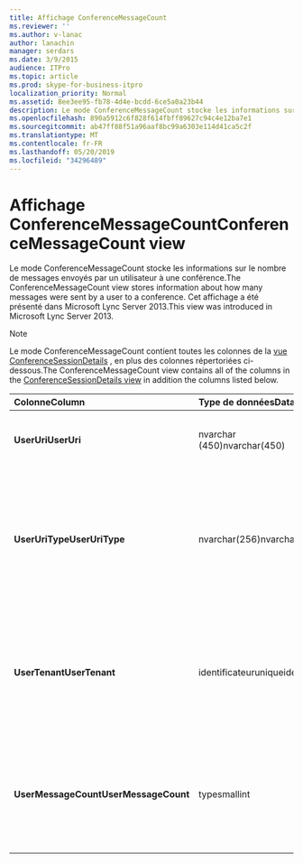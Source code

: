 ```yaml
---
title: Affichage ConferenceMessageCount
ms.reviewer: ''
ms.author: v-lanac
author: lanachin
manager: serdars
ms.date: 3/9/2015
audience: ITPro
ms.topic: article
ms.prod: skype-for-business-itpro
localization_priority: Normal
ms.assetid: 8ee3ee95-fb78-4d4e-bcdd-6ce5a0a23b44
description: Le mode ConferenceMessageCount stocke les informations sur le nombre de messages envoyés par un utilisateur à une conférence. Cet affichage a été présenté dans Microsoft Lync Server 2013.
ms.openlocfilehash: 890a5912c6f828f614fbff89627c94c4e12ba7e1
ms.sourcegitcommit: ab47ff88f51a96aaf8bc99a6303e114d41ca5c2f
ms.translationtype: MT
ms.contentlocale: fr-FR
ms.lasthandoff: 05/20/2019
ms.locfileid: "34296489"
---
```

# <a name="conferencemessagecount-view"></a><span data-ttu-id="a4fc3-104">Affichage ConferenceMessageCount</span><span class="sxs-lookup"><span data-stu-id="a4fc3-104">ConferenceMessageCount view</span></span>
 
<span data-ttu-id="a4fc3-105">Le mode ConferenceMessageCount stocke les informations sur le nombre de messages envoyés par un utilisateur à une conférence.</span><span class="sxs-lookup"><span data-stu-id="a4fc3-105">The ConferenceMessageCount view stores information about how many messages were sent by a user to a conference.</span></span> <span data-ttu-id="a4fc3-106">Cet affichage a été présenté dans Microsoft Lync Server 2013.</span><span class="sxs-lookup"><span data-stu-id="a4fc3-106">This view was introduced in Microsoft Lync Server 2013.</span></span>
  
> [!NOTE]
> <span data-ttu-id="a4fc3-107">Le mode ConferenceMessageCount contient toutes les colonnes de la [vue ConferenceSessionDetails](conferencesessiondetails.md) , en plus des colonnes répertoriées ci-dessous.</span><span class="sxs-lookup"><span data-stu-id="a4fc3-107">The ConferenceMessageCount view contains all of the columns in the [ConferenceSessionDetails view](conferencesessiondetails.md) in addition the columns listed below.</span></span>
  
|<span data-ttu-id="a4fc3-108">**Colonne**</span><span class="sxs-lookup"><span data-stu-id="a4fc3-108">**Column**</span></span>|<span data-ttu-id="a4fc3-109">**Type de données**</span><span class="sxs-lookup"><span data-stu-id="a4fc3-109">**Data Type**</span></span>|<span data-ttu-id="a4fc3-110">**Détails**</span><span class="sxs-lookup"><span data-stu-id="a4fc3-110">**Details**</span></span>|
|:-----|:-----|:-----|
|<span data-ttu-id="a4fc3-111">**UserUri**</span><span class="sxs-lookup"><span data-stu-id="a4fc3-111">**UserUri**</span></span> <br/> |<span data-ttu-id="a4fc3-112">nvarchar (450)</span><span class="sxs-lookup"><span data-stu-id="a4fc3-112">nvarchar(450)</span></span>  <br/> |<span data-ttu-id="a4fc3-113">URI de l’utilisateur qui a envoyé le message.</span><span class="sxs-lookup"><span data-stu-id="a4fc3-113">URI of the user who sent the message.</span></span>  <br/> |
|<span data-ttu-id="a4fc3-114">**UserUriType**</span><span class="sxs-lookup"><span data-stu-id="a4fc3-114">**UserUriType**</span></span> <br/> |<span data-ttu-id="a4fc3-115">nvarchar(256)</span><span class="sxs-lookup"><span data-stu-id="a4fc3-115">nvarchar(256)</span></span>  <br/> |<span data-ttu-id="a4fc3-116">Type d’URI de l’utilisateur qui a envoyé les messages.</span><span class="sxs-lookup"><span data-stu-id="a4fc3-116">Type of URI of the user who sent the messages.</span></span> <span data-ttu-id="a4fc3-117">Pour plus d’informations, voir la [table UriTypes](uritypes.md) .</span><span class="sxs-lookup"><span data-stu-id="a4fc3-117">See the [UriTypes table](uritypes.md) for more information.</span></span> <br/> |
|<span data-ttu-id="a4fc3-118">**UserTenant**</span><span class="sxs-lookup"><span data-stu-id="a4fc3-118">**UserTenant**</span></span> <br/> |<span data-ttu-id="a4fc3-119">identificateur</span><span class="sxs-lookup"><span data-stu-id="a4fc3-119">uniqueidentifier</span></span>  <br/> |<span data-ttu-id="a4fc3-120">Client de l’utilisateur qui a envoyé les messages.</span><span class="sxs-lookup"><span data-stu-id="a4fc3-120">Tenant of user who sent the messages.</span></span> <span data-ttu-id="a4fc3-121">Pour plus d’informations, voir la [table locataires](tenants.md) .</span><span class="sxs-lookup"><span data-stu-id="a4fc3-121">See the [Tenants table](tenants.md) for more information.</span></span> <br/> |
|<span data-ttu-id="a4fc3-122">**UserMessageCount**</span><span class="sxs-lookup"><span data-stu-id="a4fc3-122">**UserMessageCount**</span></span> <br/> |<span data-ttu-id="a4fc3-123">type</span><span class="sxs-lookup"><span data-stu-id="a4fc3-123">smallint</span></span>  <br/> |<span data-ttu-id="a4fc3-124">Nombre de messages envoyés par l’utilisateur au cours de la session de conférence.</span><span class="sxs-lookup"><span data-stu-id="a4fc3-124">Number of messages sent by the user during the conference session.</span></span>  <br/> |
   

